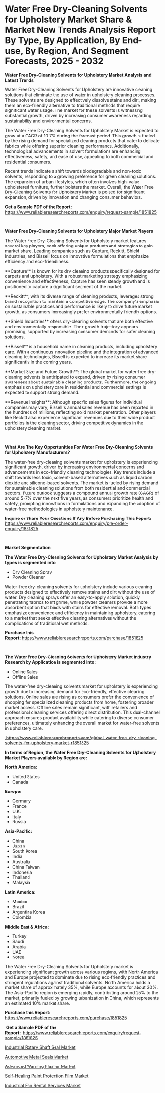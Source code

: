 <p><h1>Water Free Dry-Cleaning Solvents for Upholstery Market Share & Market New Trends Analysis Report By Type, By Application, By End-use, By Region, And Segment Forecasts, 2025 - 2032</h1></p><p><strong>Water Free Dry-Cleaning Solvents for Upholstery Market Analysis and Latest Trends</strong></p>
<p><p>Water Free Dry-Cleaning Solvents for Upholstery are innovative cleaning solutions that eliminate the use of water in upholstery cleaning processes. These solvents are designed to effectively dissolve stains and dirt, making them an eco-friendly alternative to traditional methods that require significant water usage. The market for these solvents is witnessing substantial growth, driven by increasing consumer awareness regarding sustainability and environmental concerns.</p><p>The Water Free Dry-Cleaning Solvents for Upholstery Market is expected to grow at a CAGR of 10.7% during the forecast period. This growth is fueled by the rising demand for specialized cleaning products that cater to delicate fabrics while offering superior cleaning performance. Additionally, technological advancements in solvent formulations are enhancing effectiveness, safety, and ease of use, appealing to both commercial and residential consumers.</p><p>Recent trends indicate a shift towards biodegradable and non-toxic solvents, responding to a growing preference for green cleaning solutions. The expansion of urban lifestyles, which often involves high-value upholstered furniture, further bolsters the market. Overall, the Water Free Dry-Cleaning Solvents for Upholstery Market is poised for significant expansion, driven by innovation and changing consumer behaviors.</p></p>
<p><strong>Get a Sample PDF of the Report:&nbsp;</strong> <a href="https://www.reliableresearchreports.com/enquiry/request-sample/1851825?utm_campaign=113&utm_medium=2&utm_source=Github&utm_content=ia&utm_term=07012025&utm_id=water-free-dry-cleaning-solvents-for-upholstery">https://www.reliableresearchreports.com/enquiry/request-sample/1851825</a></p>
<p>&nbsp;</p>
<p><strong>Water Free Dry-Cleaning Solvents for Upholstery Major Market Players</strong></p>
<p><p>The Water Free Dry-Cleaning Solvents for Upholstery market features several key players, each offering unique products and strategies to gain market share. Leading companies such as Capture, Reckitt, Shield Industries, and Bissell focus on innovative formulations that emphasize efficiency and eco-friendliness.</p><p>**Capture** is known for its dry cleaning products specifically designed for carpets and upholstery. With a robust marketing strategy emphasizing convenience and effectiveness, Capture has seen steady growth and is positioned to capture a significant segment of the market.</p><p>**Reckitt**, with its diverse range of cleaning products, leverages strong brand recognition to maintain a competitive edge. The company's emphasis on sustainable practices and performance is likely to drive future market growth, as consumers increasingly prefer environmentally friendly options.</p><p>**Shield Industries** offers dry-cleaning solvents that are both effective and environmentally responsible. Their growth trajectory appears promising, supported by increasing consumer demands for safer cleaning solutions.</p><p>**Bissell** is a household name in cleaning products, including upholstery care. With a continuous innovation pipeline and the integration of advanced cleaning technologies, Bissell is expected to increase its market share significantly in the coming years.</p><p>**Market Size and Future Growth**: The global market for water-free dry-cleaning solvents is anticipated to expand, driven by rising consumer awareness about sustainable cleaning products. Furthermore, the ongoing emphasis on upholstery care in residential and commercial settings is expected to support strong demand.</p><p>**Revenue Insights**: Although specific sales figures for individual companies may vary, Bissell's annual sales revenue has been reported in the hundreds of millions, reflecting solid market penetration. Other players like Reckitt also experience significant revenues due to their wide product portfolios in the cleaning sector, driving competitive dynamics in the upholstery cleaning market.</p></p>
<p>&nbsp;</p>
<p><strong>What Are The Key Opportunities For Water Free Dry-Cleaning Solvents for Upholstery Manufacturers?</strong></p>
<p><p>The water-free dry-cleaning solvents market for upholstery is experiencing significant growth, driven by increasing environmental concerns and advancements in eco-friendly cleaning technologies. Key trends include a shift towards less toxic, solvent-based alternatives such as liquid carbon dioxide and silicone-based solvents. The market is fueled by rising demand for sustainable cleaning solutions from both residential and commercial sectors. Future outlook suggests a compound annual growth rate (CAGR) of around 5-7% over the next five years, as consumers prioritize health and safety, prompting innovations in formulations and expanding the adoption of water-free methodologies in upholstery maintenance.</p></p>
<p><strong>Inquire or Share Your Questions If Any Before Purchasing This Report:</strong> <a href="https://www.reliableresearchreports.com/enquiry/pre-order-enquiry/1851825?utm_campaign=113&utm_medium=2&utm_source=Github&utm_content=ia&utm_term=07012025&utm_id=water-free-dry-cleaning-solvents-for-upholstery">https://www.reliableresearchreports.com/enquiry/pre-order-enquiry/1851825</a></p>
<p>&nbsp;</p>
<p><strong>Market Segmentation</strong></p>
<p><strong>The Water Free Dry-Cleaning Solvents for Upholstery Market Analysis by types is segmented into:</strong></p>
<p><ul><li>Dry Cleaning Spray</li><li>Powder Cleaner</li></ul></p>
<p><p>Water-free dry-cleaning solvents for upholstery include various cleaning products designed to effectively remove stains and dirt without the use of water. Dry cleaning sprays offer an easy-to-apply solution, quickly penetrating fabrics to lift grime, while powder cleaners provide a more absorbent option that binds with stains for effective removal. Both types emphasize convenience and efficiency in maintaining upholstery, catering to a market that seeks effective cleaning alternatives without the complications of traditional wet methods.</p></p>
<p><strong>Purchase this Report:&nbsp;</strong><a href="https://www.reliableresearchreports.com/purchase/1851825?utm_campaign=113&utm_medium=2&utm_source=Github&utm_content=ia&utm_term=07012025&utm_id=water-free-dry-cleaning-solvents-for-upholstery">https://www.reliableresearchreports.com/purchase/1851825</a></p>
<p>&nbsp;</p>
<p><strong>The Water Free Dry-Cleaning Solvents for Upholstery Market Industry Research by Application is segmented into:</strong></p>
<p><ul><li>Online Sales</li><li>Offline Sales</li></ul></p>
<p><p>The water-free dry-cleaning solvents market for upholstery is experiencing growth due to increasing demand for eco-friendly, effective cleaning solutions. Online sales are rising as consumers prefer the convenience of shopping for specialized cleaning products from home, fostering broader market access. Offline sales remain significant, with retailers and professional cleaning services offering direct distribution. This dual-channel approach ensures product availability while catering to diverse consumer preferences, ultimately enhancing the overall market for water-free solvents in upholstery care.</p></p>
<p><a href="https://www.reliableresearchreports.com/global-water-free-dry-cleaning-solvents-for-upholstery-market-r1851825?utm_campaign=113&utm_medium=2&utm_source=Github&utm_content=ia&utm_term=07012025&utm_id=water-free-dry-cleaning-solvents-for-upholstery">&nbsp;https://www.reliableresearchreports.com/global-water-free-dry-cleaning-solvents-for-upholstery-market-r1851825</a></p>
<p><strong>In terms of Region, the Water Free Dry-Cleaning Solvents for Upholstery Market Players available by Region are:</strong></p>
<p>
    <p> <strong> North America: </strong>
        <ul>
            <li>United States</li>
            <li>Canada</li>
        </ul>
        </p> 
    <p> <strong> Europe: </strong>
        <ul>
            <li>Germany</li>
            <li>France</li>
            <li>U.K.</li>
            <li>Italy</li>
            <li>Russia</li>
        </ul>
        </p> 
    <p> <strong> Asia-Pacific: </strong>
        <ul>
            <li>China</li>
            <li>Japan</li>
            <li>South Korea</li>
            <li>India</li>
            <li>Australia</li>
            <li>China Taiwan</li>
            <li>Indonesia</li>
            <li>Thailand</li>
            <li>Malaysia</li>
        </ul>
        </p> 
    <p> <strong> Latin America: </strong>
        <ul>
            <li>Mexico</li>
            <li>Brazil</li>
            <li>Argentina Korea</li>
            <li>Colombia</li>
        </ul>
        </p> 
    <p> <strong> Middle East & Africa: </strong>
        <ul>
            <li>Turkey</li>
            <li>Saudi</li>
            <li>Arabia</li>
            <li>UAE</li>
            <li>Korea</li>
        </ul>
    </p>
    </p>
<p><p>The Water Free Dry-Cleaning Solvents for Upholstery market is experiencing significant growth across various regions, with North America and Europe projected to dominate due to rising eco-friendly practices and stringent regulations against traditional solvents. North America holds a market share of approximately 35%, while Europe accounts for about 30%. The Asia-Pacific region is emerging rapidly, contributing around 25% to the market, primarily fueled by growing urbanization in China, which represents an estimated 10% market share.</p></p>
<p><strong>Purchase this Report: </strong><a href="https://www.reliableresearchreports.com/purchase/1851825?utm_campaign=113&utm_medium=2&utm_source=Github&utm_content=ia&utm_term=07012025&utm_id=water-free-dry-cleaning-solvents-for-upholstery">https://www.reliableresearchreports.com/purchase/1851825</a></p>
<p>&nbsp;<strong>Get a Sample PDF of the Report:&nbsp;&nbsp;</strong><a href="https://www.reliableresearchreports.com/enquiry/request-sample/1851825?utm_campaign=113&utm_medium=2&utm_source=Github&utm_content=ia&utm_term=07012025&utm_id=water-free-dry-cleaning-solvents-for-upholstery">https://www.reliableresearchreports.com/enquiry/request-sample/1851825</a></p>
<p><strong></strong></p>
<p><p><a href="https://github.com/lehumiston1971679/Market-Research-Report-List-1/blob/main/industrial-rotary-shaft-seal-market.md?utm_campaign=113&utm_medium=2&utm_source=Github&utm_content=ia&utm_term=07012025&utm_id=water-free-dry-cleaning-solvents-for-upholstery">Industrial Rotary Shaft Seal Market</a></p><p><a href="https://github.com/locarol73/Market-Research-Report-List-1/blob/main/automotive-metal-seals-market.md?utm_campaign=113&utm_medium=2&utm_source=Github&utm_content=ia&utm_term=07012025&utm_id=water-free-dry-cleaning-solvents-for-upholstery">Automotive Metal Seals Market</a></p><p><a href="https://github.com/rileymgdorcas/Market-Research-Report-List-1/blob/main/advanced-warning-flasher-market.md?utm_campaign=113&utm_medium=2&utm_source=Github&utm_content=ia&utm_term=07012025&utm_id=water-free-dry-cleaning-solvents-for-upholstery">Advanced Warning Flasher Market</a></p><p><a href="https://github.com/LilianFaulkner65/Market-Research-Report-List-1/blob/main/self-healing-paint-protection-film-market.md?utm_campaign=113&utm_medium=2&utm_source=Github&utm_content=ia&utm_term=07012025&utm_id=water-free-dry-cleaning-solvents-for-upholstery">Self-Healing Paint Protection Film Market</a></p><p><a href="https://github.com/SamiaChowdhury801/Market-Research-Report-List-1/blob/main/industrial-fan-rental-services-market.md?utm_campaign=113&utm_medium=2&utm_source=Github&utm_content=ia&utm_term=07012025&utm_id=water-free-dry-cleaning-solvents-for-upholstery">Industrial Fan Rental Services Market</a></p></p>